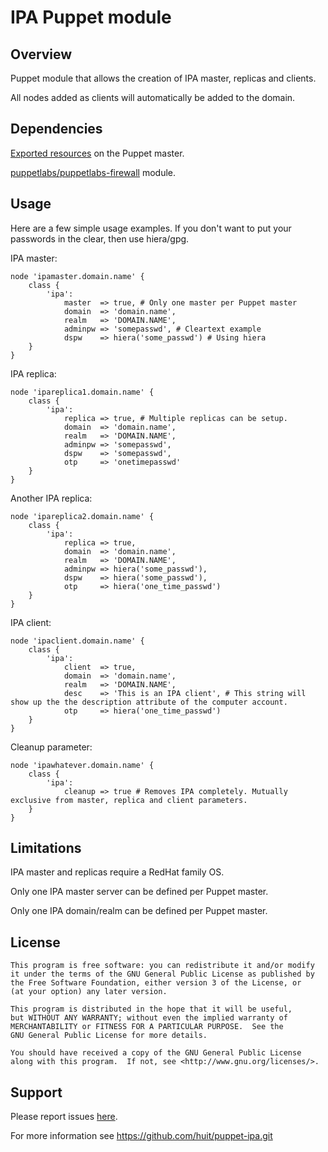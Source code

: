 # IPA Puppet module

## Overview

Puppet module that allows the creation of IPA master, replicas and clients.

All nodes added as clients will automatically be added to the domain.

## Dependencies

[Exported resources](http://docs.puppetlabs.com/guides/exported_resources.html) on the Puppet master.

[puppetlabs/puppetlabs-firewall](https://github.com/puppetlabs/puppetlabs-firewall) module.

## Usage

Here are a few simple usage examples. If you don't want to put your passwords in the clear, then use hiera/gpg.

IPA master:

    node 'ipamaster.domain.name' {
        class {
            'ipa':
                master  => true, # Only one master per Puppet master
                domain  => 'domain.name',
                realm   => 'DOMAIN.NAME',
                adminpw => 'somepasswd', # Cleartext example
                dspw    => hiera('some_passwd') # Using hiera
        }
    }

IPA replica:

    node 'ipareplica1.domain.name' {
        class {
            'ipa':
                replica => true, # Multiple replicas can be setup.
                domain  => 'domain.name',
                realm   => 'DOMAIN.NAME',
                adminpw => 'somepasswd',
                dspw    => 'somepasswd',
                otp     => 'onetimepasswd'
        }
    }

Another IPA replica:

    node 'ipareplica2.domain.name' {
        class {
            'ipa':
                replica => true,
                domain  => 'domain.name',
                realm   => 'DOMAIN.NAME',
                adminpw => hiera('some_passwd'),
                dspw    => hiera('some_passwd'), 
                otp     => hiera('one_time_passwd')
        }
    }

IPA client:

    node 'ipaclient.domain.name' {
        class {
            'ipa':
                client  => true,
                domain  => 'domain.name',
                realm   => 'DOMAIN.NAME',
                desc    => 'This is an IPA client', # This string will show up the the description attribute of the computer account.
                otp     => hiera('one_time_passwd')
        }
    }

Cleanup parameter:

    node 'ipawhatever.domain.name' {
        class {
            'ipa':
                cleanup => true # Removes IPA completely. Mutually exclusive from master, replica and client parameters.
        }
    }

## Limitations

IPA master and replicas require a RedHat family OS.

Only one IPA master server can be defined per Puppet master.

Only one IPA domain/realm can be defined per Puppet master.

## License

    This program is free software: you can redistribute it and/or modify
    it under the terms of the GNU General Public License as published by
    the Free Software Foundation, either version 3 of the License, or
    (at your option) any later version.

    This program is distributed in the hope that it will be useful,
    but WITHOUT ANY WARRANTY; without even the implied warranty of
    MERCHANTABILITY or FITNESS FOR A PARTICULAR PURPOSE.  See the
    GNU General Public License for more details.

    You should have received a copy of the GNU General Public License
    along with this program.  If not, see <http://www.gnu.org/licenses/>.

## Support

Please report issues [here](https://github.com/huit/puppet-ipa/issues).

For more information see https://github.com/huit/puppet-ipa.git
